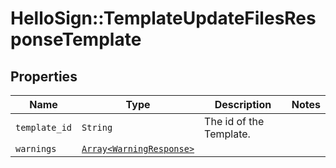 # HelloSign::TemplateUpdateFilesResponseTemplate



## Properties

| Name | Type | Description | Notes |
| ---- | ---- | ----------- | ----- |
| `template_id` | ```String``` |  The id of the Template.  |  |
| `warnings` | [```Array<WarningResponse>```](WarningResponse.md) |    |  |

